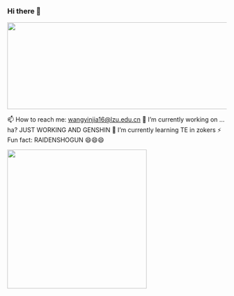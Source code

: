 ### Hi there 👋

<!--
**Morriyaty/Morriyaty** is a ✨ _special_ ✨ repository because its `README.md` (this file) appears on your GitHub profile.

Here are some ideas to get you started:

- 🔭 I’m currently working on ...
- 🌱 I’m currently learning ...
- 👯 I’m looking to collaborate on ...
- 🤔 I’m looking for help with ...
- 💬 Ask me about ...
- 📫 How to reach me: ...
- 😄 Pronouns: ...
- ⚡ Fun fact: ...
-->

<img src="https://swg.notion.pet/s/bg-93e4b6a06405903f032098f50c975d04" style="min-width:100px;width:650px;min-height:100px;height:200px">

📫 How to reach me: wangyinjia16@lzu.edu.cn
🔭 I’m currently working on ... ha? JUST WORKING AND GENSHIN
🌱 I’m currently learning TE in zokers
⚡ Fun fact: RAIDENSHOGUN 😄😄😄

<img src="https://swg.notion.pet/s/2cc84e26640597890322d20e31b4ac77" style="min-width:100px;width:320px;min-height:100px;height:320px">
